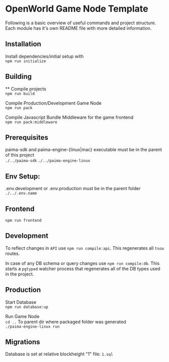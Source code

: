 # OpenWorld Game Node Template

Following is a basic overview of useful commands and project structure. Each module has it's own README file with more detailed information.

## Installation

Install dependencies/initial setup with  
`npm run initialize`

## Building
**
Compile projects  
`npm run build`

Compile Production/Development Game Node  
`npm run pack`

Compile Javascript Bundle Middleware for the game frontend  
`npm run pack:middleware`

## Prerequisites

paima-sdk and paima-engine-{linux|mac} executable must be in the parent of this project  
`./../paima-sdk`
`./../paima-engine-linux`

## Env Setup:

.env.development or .env.production must be in the parent folder
`./../.env.name`

## Frontend

`npm run frontend`

## Development

To reflect changes in `API` use `npm run compile:api`. This regenerates all `tsoa` routes.

In case of any DB schema or query changes use `npm run compile:db`. This starts a `pgtyped` watcher process that regenerates all of the DB types used in the project.

## Production

Start Database  
`npm run database:up`

Run Game Node  
`cd ..` To parent dir where packaged folder was generated  
`./paima-engine-linux run`

## Migrations

Database is set at relative blockheight "1" file: `1.sql`